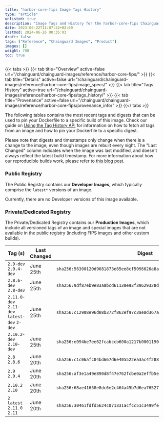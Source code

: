 ```yaml
---
title: "harbor-core-fips Image Tags History"
type: "article"
unlisted: true
description: "Image Tags and History for the harbor-core-fips Chainguard Image"
date: 2023-06-22T11:07:52+02:00
lastmod: 2024-06-26 00:35:03
draft: false
tags: ["Reference", "Chainguard Images", "Product"]
images: []
weight: 700
toc: true
---
```


{{< tabs >}}
{{< tab title="Overview" active=false url="/chainguard/chainguard-images/reference/harbor-core-fips/" >}}
{{< tab title="Details" active=false url="/chainguard/chainguard-images/reference/harbor-core-fips/image_specs/" >}}
{{< tab title="Tags History" active=true url="/chainguard/chainguard-images/reference/harbor-core-fips/tags_history/" >}}
{{< tab title="Provenance" active=false url="/chainguard/chainguard-images/reference/harbor-core-fips/provenance_info/" >}}
{{</ tabs >}}

The following tables contains the most recent tags and digests that can be used to pin your Dockerfile to a specific build of this image. Check our guide on [Using the Tag History API](/chainguard/chainguard-images/using-the-tag-history-api/) for information on how to fetch all tags from an image and how to pin your Dockerfile to a specific digest.

Please note that digests and timestamps only change when there is a change to the image, even though images are rebuilt every night. The "Last Changed" column indicates when the image was last modified, and doesn't always reflect the latest build timestamp. For more information about how our reproducible builds work, please refer to [this blog post](https://www.chainguard.dev/unchained/reproducing-chainguards-reproducible-image-builds).

### Public Registry
The Public Registry contains our **Developer Images**, which typically comprise the `latest*` versions of an image.

Currently, there are no Developer versions of this image available.

### Private/Dedicated Registry
The Private/Dedicated Registry contains our **Production Images**, which include all versioned tags of an image and special images that are not available in the public registry (including FIPS images and other custom builds).

| Tag (s)                                       | Last Changed | Digest                                                                    |
|-----------------------------------------------|--------------|---------------------------------------------------------------------------|
|  `2.9-dev` `2.9.4-dev`                        | June 25th    | `sha256:56300120d9081873e65ee8cf5096626a8a0ced73c2626ff5f1c69a4c3c59e764` |
|  `2.8.6-dev` `2.8-dev`                        | June 25th    | `sha256:9df87eb9e83a8bcd61130e93f39629328dda7ebad57f1e0ec665e95132469946` |
|  `2.11.0-dev` `2.11-dev` `latest-dev` `2-dev` | June 25th    | `sha256:c12908e96d08b372f862ef97c3ae8d367a8e08f70c8fca75b72e9ea9e78e9e41` |
|  `2.10.2-dev` `2.10-dev`                      | June 25th    | `sha256:e094be7ee62fcabccb600a1217b00011905012c8fcb5050ef65b4106792f5a1f` |
|  `2.8` `2.8.6`                                | June 20th    | `sha256:c1c06afc04bd667d6e405522ea3ac4f2884c290137e6a1f2bef5e64081cbf69a` |
|  `2.9` `2.9.4`                                | June 20th    | `sha256:af3e1a49e890d8f47e762fcbe0a2effb5ef9f5620332aab71b1eba5c504a6ff2` |
|  `2.10.2` `2.10`                              | June 20th    | `sha256:68ae41658e8dc6e2c464a45b7d6ea76527eec1e720ad57848b6e89127e8697e6` |
|  `2` `latest` `2.11.0` `2.11`                 | June 20th    | `sha256:30461fdfd5624c071331acfcc51c3499fe30b59e2b47ba0c3cc7f0f358014232` |

